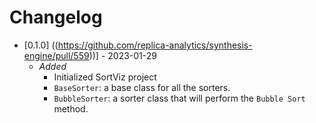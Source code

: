 # Changelog

- [0.1.0] ((https://github.com/replica-analytics/synthesis-engine/pull/559))] - 2023-01-29
  - *Added*
    - Initialized SortViz project
    - `BaseSorter`: a base class for all the sorters.
    - `BubbleSorter`: a sorter class that will perform the `Bubble Sort` method.
